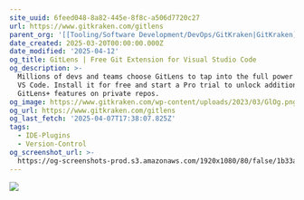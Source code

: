 ```yaml
---
site_uuid: 6feed048-8a82-445e-8f8c-a506d7720c27
url: https://www.gitkraken.com/gitlens
parent_org: '[[Tooling/Software Development/DevOps/GitKraken|GitKraken]]'
date_created: 2025-03-20T00:00:00.000Z
date_modified: '2025-04-12'
og_title: GitLens | Free Git Extension for Visual Studio Code
og_description: >-
  Millions of devs and teams choose GitLens to tap into the full power of Git in
  VS Code. Install it for free and start a Pro trial to unlock additional
  GitLens+ features on private repos.
og_image: https://www.gitkraken.com/wp-content/uploads/2023/03/GlOg.png
og_url: https://www.gitkraken.com/gitlens
og_last_fetch: '2025-04-07T17:38:07.825Z'
tags:
  - IDE-Plugins
  - Version-Control
og_screenshot_url: >-
  https://og-screenshots-prod.s3.amazonaws.com/1920x1080/80/false/1b33a4ec8ca0c4feaae8b293309de38aaa276110b1258ce15d84d33681484aa5.jpeg
---
```




![](https://i.imgur.com/cWc5fcM.png)
